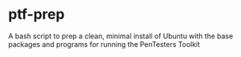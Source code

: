 # ptf-prep
A bash script to prep a clean, minimal install of Ubuntu with the base packages and programs for running the PenTesters Toolkit
